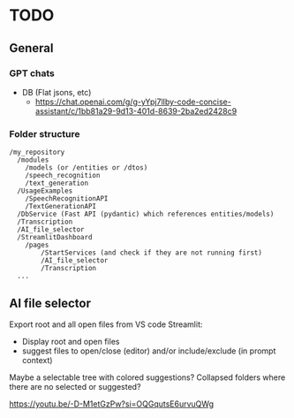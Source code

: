 # TODO

## General

### GPT chats

- DB (Flat jsons, etc)
    - https://chat.openai.com/g/g-yYpj7lIby-code-concise-assistant/c/1bb81a29-9d13-401d-8639-2ba2ed2428c9


### Folder structure

```
/my_repository
  /modules
    /models (or /entities or /dtos)
    /speech_recognition
    /text_generation
  /UsageExamples
    /SpeechRecognitionAPI
    /TextGenerationAPI
  /DbService (Fast API (pydantic) which references entities/models)
  /Transcription
  /AI_file_selector
  /StreamlitDashboard
    /pages
        /StartServices (and check if they are not running first)
        /AI_file_selector
        /Transcription
  ...
```

## AI file selector
 
Export root and all open files from VS code
Streamlit:
- Display root and open files
- suggest files to open/close (editor) and/or include/exclude (in prompt context)
 
Maybe a selectable tree with colored suggestions? Collapsed folders where there are no selected or suggested?
 
 
https://youtu.be/-D-M1etGzPw?si=OQGqutsE6urvuQWg
